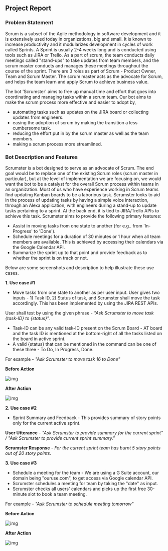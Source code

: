 ## Project Report

### Problem Statement

Scrum is a subset of the Agile methodology in software development and it is extensively used today in organizations, big and small. It is known to increase productivity and it modularizes development in cycles of work called Sprints. A Sprint is usually 2-4 weeks long and is conducted using tools such as JIRA or Trello. As a part of scrum, the team conducts daily meetings called "stand-ups" to take updates from team members, and the scrum master conducts and manages these meetings throughout the course of the sprint. There are 3 roles as part of Scrum - Product Owner, Team and Scrum Master. The scrum master acts as the advocate for Scrum, and helps the team learn and apply Scrum to achieve business value.

The bot 'Scrumster' aims to free up manual time and effort that goes into coordinating and managing tasks within a scrum team. Our bot aims to make the scrum process more effective and easier to adopt by,

* automating tasks such as updates on the JIRA board or collecting updates from engineers.
* easing the adoption of scrum by making the transition a less cumbersome task.
* reducing the effort put in by the scrum master as well as the team members.
* making a scrum process more streamlined.

### Bot Description and Features

Scrumster is a bot designed to serve as an advocate of Scrum. The end goal would be to replace one of the existing Scrum roles (scrum master in particular), but at the level of implementation we are focusing on, we would want the bot to be a catalyst for the overall Scrum process within teams in an organization. Most of us who have experience working in Scrum teams find updating Kanban boards to be a laborious task. Scrumster looks to aid in the process of updating tasks by having a simple voice interaction, through an Alexa application, with engineers during a stand-up to update tasks pertaining to a sprint. At the back end, it is tied to JIRA/Trello APIs to achieve this task. Scrumster aims to provide the following primary features:

* Assist in moving tasks from one state to another (for e.g.. from 'In-Progress' to 'Done').
* Schedule meetings for a duration of 30 minutes or 1 hour when all team members are available. This is achieved by accessing their calendars via the Google Calendar API.
* Summarize the sprint up to that point and provide feedback as to whether the sprint is on track or not.

Below are some screenshots and description to help illustrate these use cases.

__1. Use case #1__

* Move tasks from one state to another as per user input. User gives two inputs - 1) Task ID, 2) Status of task, and Scrumster shall move the task accordingly. This has been implemented by using the JIRA REST APIs.

User shall test by using the given phrase - *"Ask Scrumster to move task {task-ID} to {status}"*.

* Task-ID can be any valid task-ID present on the Scrum Board - AT board and the task ID is mentioned at the bottom-right of all the tasks listed on the board in active sprint.
* A valid {status} that can be mentioned in the command can be one of these three - To Do, In Progress, Done.

For example - *"Ask Scrumster to move task 16 to Done"*

__Before Action__

![img](https://github.ncsu.edu/rmuddur/Scrumster/blob/master/Alexa-Deploy/se3.PNG)

__After Action__

![img](https://github.ncsu.edu/rmuddur/Scrumster/blob/master/Alexa-Deploy/se5.PNG)

__2. Use case #2__

* Sprint Summary and Feedback - This provides summary of story points only for the current active sprint.

__User Utterance__ - *"Ask Scrumster to provide summary for the current sprint" / "Ask Scrumster to provide current sprint summary."*

__Scrumster Response__ - *For the current sprint team has burnt 5 story points out of 20 story points*.

__3. Use case #3__

* Schedule a meeting for the team - We are using a G Suite account, our domain being "ouruse.com", to get access via Google calendar API. 
* Scrumster schedules a meeting for team by taking the "date" as input.
* Scrumster checks all users' calendars and picks up the first free 30-minute slot to book a team meeting.

For example - *"Ask Scrumster to schedule meeting tomorrow"*

__Before Action__

![img](https://github.ncsu.edu/rmuddur/Scrumster/blob/master/Alexa-Deploy/se12.PNG)

__After Action__

![img](https://github.ncsu.edu/rmuddur/Scrumster/blob/master/Alexa-Deploy/se15.PNG)

